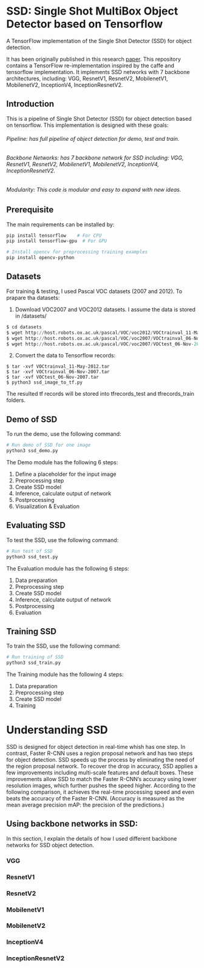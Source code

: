 # SSD: Single Shot MultiBox Object Detector based on Tensorflow

A TensorFlow implementation of the Single Shot Detector (SSD) for object detection. 

It has been originally published in this research [paper](https://arxiv.org/abs/1512.02325). This repository contains a TensorFlow re-implementation inspired by the caffe and tensorflow implementation. It implements SSD networks with 7 backbone architectures, including: VGG, ResnetV1, ResnetV2, MobilenetV1, MobilenetV2, InceptionV4, InceptionResnetV2.



## Introduction
This is a pipeline of Single Shot Detector (SSD) for object detection based on tensorflow. This implementation is designed with these goals:
###### Pipeline: has full pipeline of object detection for demo, test and train.
###### Backbone Networks: has 7 backbone network for SSD including: VGG, ResnetV1, ResnetV2, MobilenetV1, MobilenetV2, InceptionV4, InceptionResnetV2. 
###### Modularity: This code is modular and easy to expand with new ideas.


## Prerequisite
The main requirements can be installed by:

```bash
pip install tensorflow    # For CPU
pip install tensorflow-gpu  # For GPU

# Install opencv for preprocessing training examples
pip install opencv-python
```

## Datasets
For training & testing, I used Pascal VOC datasets (2007 and 2012). 
To prapare tha datasets:
1. Download VOC2007 and VOC2012 datasets. I assume the data is stored in /datasets/
```python
$ cd datasets
$ wget http://host.robots.ox.ac.uk/pascal/VOC/voc2012/VOCtrainval_11-May-2012.tar
$ wget http://host.robots.ox.ac.uk/pascal/VOC/voc2007/VOCtrainval_06-Nov-2007.tar
$ wget http://host.robots.ox.ac.uk/pascal/VOC/voc2007/VOCtest_06-Nov-2007.tar
```
2. Convert the data to Tensorflow records:
```
$ tar -xvf VOCtrainval_11-May-2012.tar
$ tar -xvf VOCtrainval_06-Nov-2007.tar
$ tar -xvf VOCtest_06-Nov-2007.tar
$ python3 ssd_image_to_tf.py
```
The resulted tf records will be stored into tfrecords_test and tfrecords_train folders.


## Demo of SSD
To run the demo, use the following command:
```python
# Run demo of SSD for one image
python3 ssd_demo.py
```
The Demo module has the following 6 steps:
1) Define a placeholder for the input image 
2) Preprocessing step
3) Create SSD model
4) Inference, calculate output of network
5) Postprocessing
6) Visualization & Evaluation


## Evaluating SSD 
To test the SSD, use the following command:
```python
# Run test of SSD
python3 ssd_test.py
```
The Evaluation module has the following 6 steps:
1) Data preparation
2) Preprocessing step
3) Create SSD model
4) Inference, calculate output of network
5) Postprocessing        
6) Evaluation




## Training SSD
To train the SSD, use the following command:
```python
# Run training of SSD
python3 ssd_train.py
```
The Training module has the following 4 steps:
1) Data preparation
2) Preprocessing step
3) Create SSD model
4) Training





# Understanding SSD
SSD is designed for object detection in real-time whish has one step. In contrast, Faster R-CNN uses a region proposal network and has two steps for object detection. SSD speeds up the process by eliminating the need of the region proposal network. To recover the drop in accuracy, SSD applies a few improvements including multi-scale features and default boxes. These improvements allow SSD to match the Faster R-CNN’s accuracy using lower resolution images, which further pushes the speed higher. According to the following comparison, it achieves the real-time processing speed and even beats the accuracy of the Faster R-CNN. (Accuracy is measured as the mean average precision mAP: the precision of the predictions.)





## Using backbone networks in SSD: 
In this section, I explain the details of how I used different backbone networks for SSD object detection.   


### VGG


### ResnetV1


### ResnetV2


### MobilenetV1


### MobilenetV2


### InceptionV4


### InceptionResnetV2





